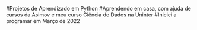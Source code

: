 #Projetos de Aprendizado em Python
#Aprendendo em casa, com ajuda de cursos da Asimov e meu curso Ciência de Dados na Uninter
#Iniciei a programar em Março de 2022
